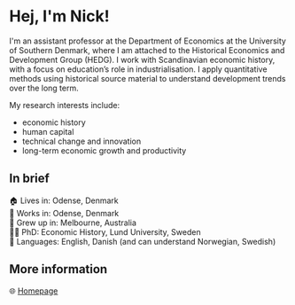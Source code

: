 # Hej, I'm Nick!
I'm an assistant professor at the Department of Economics at the University of Southern Denmark, where I am attached to the Historical Economics and Development Group (HEDG). I work with Scandinavian economic history, with a focus on education’s role in industrialisation. I apply quantitative methods using historical source material to understand development trends over the long term.

My research interests include:
- economic history
- human capital
- technical change and innovation
- long-term economic growth and productivity

## In brief
🏠 Lives in: Odense, Denmark  
🏢 Works in: Odense, Denmark  
🦘 Grew up in: Melbourne, Australia  
👨‍🎓 PhD: Economic History, Lund University, Sweden  
💬 Languages: English, Danish (and can understand Norwegian, Swedish)  

## More information
🌐 [Homepage](https://www.nickford.com)
